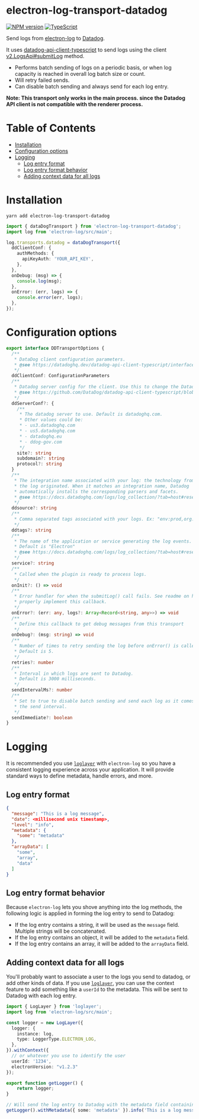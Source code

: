 # electron-log-transport-datadog

[![NPM version](https://img.shields.io/npm/v/electron-log-transport-datadog.svg?style=flat-square)](https://www.npmjs.com/package/electron-log-transport-datadog) [![TypeScript](https://img.shields.io/badge/%3C%2F%3E-TypeScript-%230074c1.svg)](http://www.typescriptlang.org/)

Send logs from [electron-log](https://npmjs.com/package/electron-log) to [Datadog](https://www.datadoghq.com/).

It uses [datadog-api-client-typescript](https://github.com/DataDog/datadog-api-client-typescript) to
send logs using the client [v2.LogsApi#submitLog](https://datadoghq.dev/datadog-api-client-typescript/classes/v2.LogsApi.html) method.

- Performs batch sending of logs on a periodic basis, or when log capacity is reached in overall log batch size or count.
- Will retry failed sends.
- Can disable batch sending and always send for each log entry.

**Note: This transport only works in the main process. since the Datadog API client is not compatible with the renderer process.**

# Table of Contents

- [Installation](#installation)
- [Configuration options](#configuration-options)
- [Logging](#logging)
    - [Log entry format](#log-entry-format)
    - [Log entry format behavior](#log-entry-format-behavior)
    - [Adding context data for all logs](#adding-context-data-for-all-logs)

# Installation

`yarn add electron-log-transport-datadog`

```typescript
import { dataDogTransport } from 'electron-log-transport-datadog';
import log from 'electron-log/src/main';

log.transports.datadog = dataDogTransport({
  ddClientConf: {
    authMethods: {
      apiKeyAuth: 'YOUR_API_KEY',
    },
  },
  onDebug: (msg) => {
    console.log(msg);
  },
  onError: (err, logs) => {
    console.error(err, logs);
  },
});
```

# Configuration options

```typescript
export interface DDTransportOptions {
  /**
   * DataDog client configuration parameters.
   * @see https://datadoghq.dev/datadog-api-client-typescript/interfaces/client.Configuration.html
   */
  ddClientConf: ConfigurationParameters
  /**
   * Datadog server config for the client. Use this to change the Datadog server region.
   * @see https://github.com/DataDog/datadog-api-client-typescript/blob/1e1097c68a437894b482701ecbe3d61522429319/packages/datadog-api-client-common/servers.ts#L90
   */
  ddServerConf?: {
    /**
     * The datadog server to use. Default is datadoghq.com.
     * Other values could be:
     * - us3.datadoghq.com
     * - us5.datadoghq.com
     * - datadoghq.eu
     * - ddog-gov.com
     */
    site?: string
    subdomain?: string
    protocol?: string
  }
  /**
   * The integration name associated with your log: the technology from which
   * the log originated. When it matches an integration name, Datadog
   * automatically installs the corresponding parsers and facets.
   * @see https://docs.datadoghq.com/logs/log_collection/?tab=host#reserved-attributes
   */
  ddsource?: string
  /**
   * Comma separated tags associated with your logs. Ex: "env:prod,org:finance"
   */
  ddtags?: string
  /**
   * The name of the application or service generating the log events.
   * Default is "Electron"
   * @see https://docs.datadoghq.com/logs/log_collection/?tab=host#reserved-attributes
   */
  service?: string
  /**
   * Called when the plugin is ready to process logs.
   */
  onInit?: () => void
  /**
   * Error handler for when the submitLog() call fails. See readme on how to
   * properly implement this callback.
   */
  onError?: (err: any, logs?: Array<Record<string, any>>) => void
  /**
   * Define this callback to get debug messages from this transport
   */
  onDebug?: (msg: string) => void
  /**
   * Number of times to retry sending the log before onError() is called.
   * Default is 5.
   */
  retries?: number
  /**
   * Interval in which logs are sent to Datadog.
   * Default is 3000 milliseconds.
   */
  sendIntervalMs?: number
  /**
   * Set to true to disable batch sending and send each log as it comes in. This disables
   * the send interval.
   */
  sendImmediate?: boolean
}
```

# Logging

It is recommended you use [`loglayer`](https://github.com/theogravity/loglayer?tab=readme-ov-file#electron-log) with `electron-log` so you have a consistent logging experience across your application. It will provide standard ways
to define metadata, handle errors, and more.

## Log entry format

```json
{
  "message": "This is a log message",
  "date": <millisecond unix timestamp>,
  "level": "info",
  "metadata": {
    "some": "metadata"
  },
  "arrayData": [
    "some",
    "array",
    "data"
  ]
}
```

## Log entry format behavior

Because `electron-log` lets you shove anything into the log methods, the following logic is applied in forming
the log entry to send to Datadog:

- If the log entry contains a string, it will be used as the `message` field. Multiple strings will be concatenated.
- If the log entry contains an object, it will be added to the `metadata` field.
- If the log entry contains an array, it will be added to the `arrayData` field.

## Adding context data for all logs

You'll probably want to associate a user to the logs you send to datadog, or add other kinds of data. 
If you use [`loglayer`](https://github.com/theogravity/loglayer/blob/master/README.md#electron-log), you can 
use the context feature to add something like a `userId` to the metadata. This will be sent to Datadog with each log entry.

```typescript
import { LogLayer } from 'loglayer';
import log from 'electron-log/src/main';

const logger = new LogLayer({
  logger: {
    instance: log,
    type: LoggerType.ELECTRON_LOG,
  },
}).withContext({
  // or whatever you use to identify the user
  userId: '1234',
  electronVersion: "v1.2.3"
});

export function getLogger() {
    return logger;
}
```

```typescript
// Will send the log entry to Datadog with the metadata field containing the userId, electronVersion and some metadata.
getLogger().withMetadata({ some: 'metadata' }).info('This is a log message');
```
